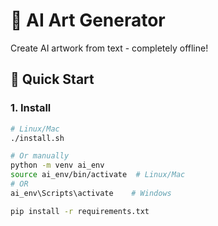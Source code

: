 # 🎨 AI Art Generator

Create AI artwork from text - completely offline!

## 🚀 Quick Start

### 1. Install
```bash
# Linux/Mac
./install.sh

# Or manually
python -m venv ai_env
source ai_env/bin/activate  # Linux/Mac
# OR
ai_env\Scripts\activate    # Windows

pip install -r requirements.txt